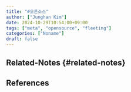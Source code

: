 ```yaml
---
title: "#오픈소스"
author: ["Junghan Kim"]
date: 2024-10-29T10:54:00+09:00
tags: ["meta", "opensource", "fleeting"]
categories: ["Noname"]
draft: false
---
```


<!--more-->


## Related-Notes {#related-notes}

## References

<style>.csl-entry{text-indent: -1.5em; margin-left: 1.5em;}</style><div class="csl-bib-body">
</div>
